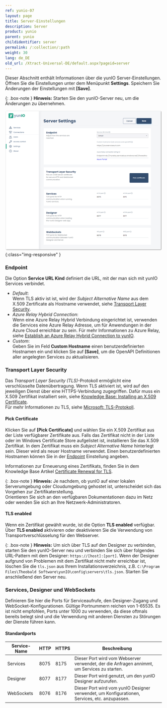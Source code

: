 ```yaml
---
ref: yunio-07
layout: page
title: Server-Einstellungen
description: Server
product: yunio
parent: yunio
childidentifier: server
permalink: /:collection/:path
weight: 30
lang: de_DE
old_url: /Xtract-Universal-DE/default.aspx?pageid=server
---
```


Dieser Abschnitt enthält Informationen über die yunIO Server-Einstellungen.<br>
Öffnen Sie die Einstellungen unter dem Menüpunkt **Settings**. 
Speichern Sie Änderungen der Einstellungen mit **[Save]**.

{: .box-note }
**Hinweis:** Starten Sie den yunIO-Server neu, um die Änderungen zu übernehmen.

![Server-Settings](/img/content/yunio/Server-settings.png){:class="img-responsive" }

### Endpoint

Die Option **Service URL Kind** definiert die URL, mit der man sich mit yunIO Services verbindet.

- *Default*: <br>
Wenn TLS aktiv ist ist, wird der *Subject Alternative Name* aus dem X.509 Zertificate als Hostname verwendet, siehe [Transport Layer Security](#transport-layer-security). <br>
- *Azure Relay Hybrid Connection*:<br>
Wenn eine Azure Relay Hybrid Verbindung eingerichtet ist, verwenden die Services eine Azure Relay Adresse, um für Anwendungen in der Azure Cloud erreichbar zu sein. Für mehr Informationen zu Azure Relay, siehe [Establish an Azure Relay Hybrid Connection to yunIO](https://kb.theobald-software.com/yunio/establish-an-azure-relay-hybrid-connection). <br>
- *Custom*: <br>
Geben Sie im Feld **Custom Hostname** einen benutzerdefinierten Hostnamen ein und klicken Sie auf **[Save]**, um die OpenAPI Definitionen aller angelegten Services zu aktualisieren.

### Transport Layer Security

Das *Transport Layer Security (TLS)*-Protokoll ermöglicht eine verschlüsselte Datenübertragung.
Wenn TLS aktiviert ist, wird auf den jeweiligen Dienst über eine HTTPS-Verbindung zugegriffen.
Dafür muss ein X.509 Zertifikat installiert sein, siehe [Knowledge Base: Installing an X.509 Certificate](https://kb.theobald-software.com/yunio/x509-certificate). <br>
Für mehr Informationen zu TLS, siehe [Microsoft: TLS-Protokoll](https://docs.microsoft.com/de-de/windows/win32/secauthn/transport-layer-security-protocol).

#### Pick Certificate
Klicken Sie auf **[Pick Certificate]** und wählen Sie ein X.509 Zertifikat aus der Liste verfügbarer Zertifikate aus.
Falls das Zertifikat nicht in der Liste oder im Windows Certificate Store aufgelistet ist, installieren Sie das X.509 Zertifikat.
In dem Zertifikat muss ein *Subject Alternative Name* hinterlegt sein. Dieser wird als neuer Hostname verwendet.
Einen benutzerdefinierten Hostnamen können Sie in der [Endpoint](#endpoint) Einstellung angeben.

Informationen zur Erneuerung eines Zertifikats, finden Sie in dem Knowledge Base Artikel [Certificate Renewal for TLS](https://kb.theobald-software.com/yunio/certificate-renewal).

{: .box-note }
**Hinweis:** Je nachdem, ob yunIO auf einer lokalen Serverumgebung oder Cloudumgebung gehostet ist, unterscheidet sich das Vorgehen zur Zertifikaterstellung.<br>
Orientieren Sie sich an den verfügbaren Dokumentationen dazu im Netz oder wenden Sie sich an Ihre Netzwerk-Administratoren.

#### TLS enabled
Wenn ein Zertifikat gewählt wurde, ist die Option **TLS enabled** verfügbar.<br>
Über **TLS enabled** aktivieren oder deaktivieren Sie die Verwendung von Transportverschlüsselung für den Webserver.

{: .box-note }
**Hinweis:** Um sich über TLS auf den Designer zu verbinden, starten Sie den yunIO-Server neu und verbinden Sie sich über folgendes URL-Pattern mit dem Designer: `https://[host]:[port]`. 
Wenn der Designer aufgrund von Problemen mit dem Zertifikat nicht mehr erreichbar ist, löschen Sie die `tls.json` aus Ihrem Installationsverzeichnis, z.B. `C:\Program Files\Theobald Software\yunIO\config\servers\tls.json`.
Starten Sie anschließend den Server neu.


### Services, Designer und WebSockets 

Definieren Sie hier die Ports für Serviceaufrufe, den Designer-Zugang und WebSocket-Konfigurationen. Gültige Portnummern reichen von 1-65535. 
Es ist nicht empfohlen, Ports unter 1000 zu verwenden, da diese oftmals bereits belegt sind und die Verwendung mit anderen Diensten zu Störungen der Dienste führen kann.

#### Standardports

|Service-Name|HTTP|HTTPS|Beschreibung|
|---|---|---|---|
|Services|8075|8175|Dieser Port wird vom Webserver verwendet, der die Anfragen annimmt, um Services zu starten.|
|Designer|8077|8177|Dieser Port wird genutzt, um den yunIO Designer aufzurufen.|
|WebSockets|8076|8176|Dieser Port wird vom yunIO Designer verwendet, um Konfigurationen, Services, etc. anzupassen.|
